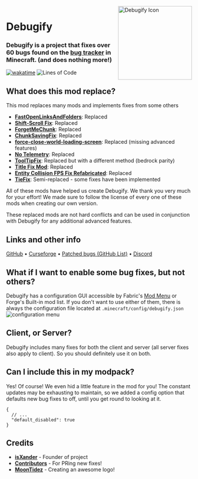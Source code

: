 <img width="200" src="https://dl.isxander.dev/logos/debugify/v2/debugify-512x.png" alt="Debugify Icon" align="right">
<div align="left">
<h1>Debugify</h1>
<h3>Debugify is a project that fixes <b>over 60</b> bugs found on the <a href="https://bugs.mojang.com/projects/MC/issues">bug tracker</a> in Minecraft.
(and does nothing more!)</h3>
</div>

[![wakatime](https://wakatime.com/badge/github/W-OVERFLOW/Debugify.svg?style=for-the-badge)](https://wakatime.com/badge/github/W-OVERFLOW/Debugify)
![Lines of Code](https://img.shields.io/tokei/lines/github/isXander/Debugify?color=%23ff4747&label=Lines%20of%20code&style=for-the-badge)

## What does this mod replace?
This mod replaces many mods and implements fixes from some others

- **[FastOpenLinksAndFolders](https://www.curseforge.com/minecraft/mc-mods/fastopenlinksandfolders)**: Replaced
- **[Shift-Scroll Fix](https://www.curseforge.com/minecraft/mc-mods/shift-scroll-fix)**: Replaced
- **[ForgetMeChunk](https://www.curseforge.com/minecraft/mc-mods/forgetmechunk)**: Replaced
- **[ChunkSavingFix](https://www.curseforge.com/minecraft/mc-mods/chunk-saving-fix)**: Replaced
- **[force-close-world-loading-screen](https://modrinth.com/mod/forcecloseworldloadingscreen)**: Replaced (missing advanced features)
- **[No Telemetry](https://www.curseforge.com/minecraft/mc-mods/no-telemetry/)**: Replaced
- **[ToolTipFix](https://www.curseforge.com/minecraft/mc-mods/tooltipfix)**: Replaced but with a different method (bedrock parity)
- **[Title Fix Mod](https://modrinth.com/mod/title-fix-mod)**: Replaced
- **[Entity Collision FPS Fix Refabricated](https://www.curseforge.com/minecraft/mc-mods/entity-collision-fps-fix-fabric)**: Replaced
- **[TieFix](https://www.curseforge.com/minecraft/mc-mods/tiefix)**: Semi-replaced - some fixes have been implemented

All of these mods have helped us create Debugify. We thank you very much for your effort! We made sure to follow the license of every one of these mods when creating our own version.

These replaced mods are not hard conflicts and can be used in conjunction with Debugify for any additional advanced features.

## Links and other info
[GitHub](https://github.com/isXander/Debugify) • [Curseforge](https://curseforge.com/minecraft/mc-mods/debugify) • [Patched bugs (GitHub List)](https://github.com/isXander/Debugify/blob/1.19/PATCHED.md) • [Discord](https://short.isxander.dev/discord)

## What if I want to enable some bug fixes, but not others?
Debugify has a configuration GUI accessible by Fabric's [Mod Menu](https://modrinth.com/mod/modmenu) or Forge's Built-in mod list.
If you don't want to use either of them, there is always the configuration file located at
`.minecraft/config/debugify.json`
![configuration menu](https://i.imgur.com/0hv9cvu.png)

## Client, or Server?
Debugify includes many fixes for both the client and server (all server fixes also apply to client).
So you should definitely use it on both.

## Can I include this in my modpack?
Yes! Of course! We even hid a little feature in the mod for you! The constant updates may be exhausting to maintain,
so we added a config option that defaults new bug fixes to off, until you get round to looking at it.

```json5
{
  // ...
  "default_disabled": true
}
```

## Credits
- [**isXander**](https://github.com/isXander) - Founder of project
- [**Contributors**](https://github.com/isXander/Debugify/graphs/contributors) - For PRing new fixes!
- [**MoonTidez**](https://github.com/MoonTidez) - Creating an awesome logo!
